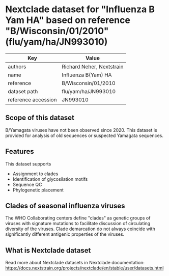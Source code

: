 # Nextclade dataset for "Influenza B Yam HA" based on reference "B/Wisconsin/01/2010" (flu/yam/ha/JN993010)

| Key                  | Value                |
| -------------------- | -------------------- |
| authors                | [Richard Neher](https://neherlab.org), [Nextstrain](https://nextstrain.org)                         |
| name                 | Influenza B(Yam) HA                      |
| reference            | B/Wisconsin/01/2010                      |
| dataset path         | flu/yam/ha/JN993010                     |
| reference accession  | JN993010   |

## Scope of this dataset
B/Yamagata viruses have not been observed since 2020. This dataset is provided for analysis of old sequences or suspected Yamagata sequences.


## Features
This dataset supports

 * Assignment to clades
 * Identification of glycosilation motifs
 * Sequence QC
 * Phylogenetic placement

## Clades of seasonal influenza viruses

The WHO Collaborating centers define "clades" as genetic groups of viruses with signature mutations to facilitate discussion of circulating diversity of the viruses.
Clade demarcation do not always coincide with significantly different antigenic properties of the viruses.

## What is Nextclade dataset

Read more about Nextclade datasets in Nextclade documentation: https://docs.nextstrain.org/projects/nextclade/en/stable/user/datasets.html
